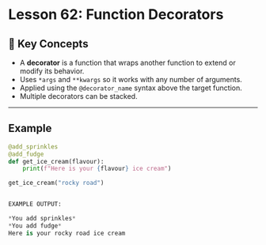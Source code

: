 # Lesson 62: Function Decorators

## 🔑 Key Concepts
- A **decorator** is a function that wraps another function to extend or modify its behavior.
- Uses `*args` and `**kwargs` so it works with any number of arguments.
- Applied using the `@decorator_name` syntax above the target function.
- Multiple decorators can be stacked.

---

## Example

```python
@add_sprinkles
@add_fudge
def get_ice_cream(flavour):
    print(f"Here is your {flavour} ice cream")

get_ice_cream("rocky road")


EXAMPLE OUTPUT:

*You add sprinkles*
*You add fudge*
Here is your rocky road ice cream

